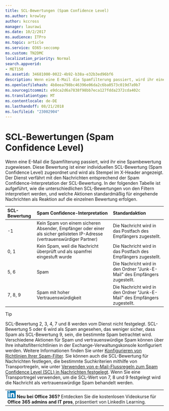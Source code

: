 ```yaml
---
title: SCL-Bewertungen (Spam Confidence Level)
ms.author: krowley
author: kccross
manager: laurawi
ms.date: 10/2/2017
ms.audience: ITPro
ms.topic: article
ms.service: O365-seccomp
ms.custom: TN2DMC
localization_priority: Normal
search.appverid:
- MET150
ms.assetid: 34681000-0022-4b92-b38a-e32b3ed96bf6
description: Wenn eine E-Mail die Spamfilterung passiert, wird ihr eine Spambewertung zugewiesen. Diese Bewertung ist einer individuellen SCL-Bewertung (Spam Confidence Level) zugeordnet und wird als Stempel im X-Header angezeigt. Der Dienst verfährt mit den Nachrichten entsprechend der Spam Confidence-Interpretation der SCL-Bewertung. In der folgenden Tabelle ist aufgeführt, wie die unterschiedlichen SCL-Bewertungen von den Filtern interpretiert werden, und welche Aktionen standardmäßig für eingehende Nachrichten als Reaktion auf die einzelnen Bewertung erfolgen.
ms.openlocfilehash: 4b8eea798bc46396e06da2c6ba0573c019d7a9b7
ms.sourcegitcommit: e9dca2d6a7838f98bb7eca127fdda2372cda402c
ms.translationtype: MT
ms.contentlocale: de-DE
ms.lasthandoff: 08/21/2018
ms.locfileid: "23002904"
---
```

# <a name="spam-confidence-levels"></a>SCL-Bewertungen (Spam Confidence Level)

Wenn eine E-Mail die Spamfilterung passiert, wird ihr eine Spambewertung zugewiesen. Diese Bewertung ist einer individuellen SCL-Bewertung (Spam Confidence Level) zugeordnet und wird als Stempel im X-Header angezeigt. Der Dienst verfährt mit den Nachrichten entsprechend der Spam Confidence-Interpretation der SCL-Bewertung. In der folgenden Tabelle ist aufgeführt, wie die unterschiedlichen SCL-Bewertungen von den Filtern interpretiert werden, und welche Aktionen standardmäßig für eingehende Nachrichten als Reaktion auf die einzelnen Bewertung erfolgen.
  
|**SCL-Bewertung**|**Spam Confidence-Interpretation**|**Standardaktion**|
|:-----|:-----|:-----|
|-1  <br/> |Kein Spam von einem sicheren Absender, Empfänger oder einer als sicher gelisteten IP-Adresse (vertrauenswürdiger Partner)  <br/> |Die Nachricht wird in das Postfach des Empfängers zugestellt.  <br/> |
|0, 1  <br/> |Kein Spam, weil die Nachricht überprüft und als spamfrei eingestuft wurde  <br/> |Die Nachricht wird in das Postfach des Empfängers zugestellt.  <br/> |
|5, 6  <br/> | Spam  <br/> |Die Nachricht wird in den Ordner "Junk-E-Mail" des Empfängers zugestellt.  <br/> |
|7, 8, 9  <br/> |Spam mit hoher Vertrauenswürdigkeit  <br/> |Die Nachricht wird in den Ordner "Junk-E-Mail" des Empfängers zugestellt.  <br/> |
   
> [!TIP]
> SCL-Bewertung 2, 3, 4, 7 und 8 werden vom Dienst nicht festgelegt. SCL-Bewertung 5 oder 6 wird als Spam angesehen, das weniger sicher, dass Spam als SCL-Bewertung 9, sein, die bestimmte Spam betrachtet wird. Verschiedene Aktionen für Spam und vertrauenswürdige Spam können über Ihre inhaltsfilterrichtlinien in der Exchange-Verwaltungskonsole konfiguriert werden. Weitere Informationen finden Sie unter [Konfigurieren von Richtlinien Ihrer Spam-Filter](configure-your-spam-filter-policies.md). Sie können auch die SCL-Bewertung für Nachrichten festlegen, die bestimmte Suchkriterien mithilfe von Transportregeln, wie unter [Verwenden von e-Mail-Flussregeln zum Spam Confidence Level (SCL) in Nachrichten festgelegt](use-mail-flow-rules-to-set-the-spam-confidence-level-scl-in-messages.md). Wenn Sie eine Transportregel verwenden, um die SCL-Wert von 7, 8 und 9 festgelegt wird die Nachricht als vertrauenswürdige Spam behandelt werden. 
  
||
|:-----|
|![Das Kurzsymbol für LinkedIn Learning](media/eac8a413-9498-4220-8544-1e37d1aaea13.png) **Neu bei Office 365?**         Entdecken Sie die kostenlosen Videokurse für **Office 365 admins and IT pros**, präsentiert von LinkedIn Learning. |
   

